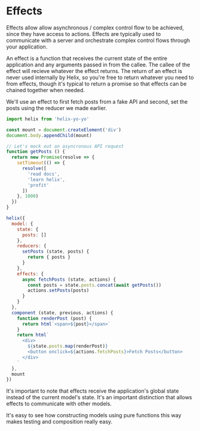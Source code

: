 # Effects

Effects allow allow asynchronous / complex control flow to be achieved, since they have access to actions. Effects are typically used to communicate with a server and orchestrate complex control flows through your application.

An effect is a function that receives the current state of the entire application and any arguments passed in from the callee. The callee of the effect will recieve whatever the effect returns. The return of an effect is never used internally by Helix, so you're free to return whatever you need to from effects, though it's typical to return a promise so that effects can be chained together when needed.

We'll use an effect to first fetch posts from a fake API and second, set the posts using the reducer we made earlier. 

```javascript
import helix from 'helix-yo-yo'

const mount = document.createElement('div')
document.body.appendChild(mount)

// Let's mock out an asyncronous API request
function getPosts () {
  return new Promise(resolve => {
    setTimeout(() => {
      resolve([
        'read docs',
        'learn helix',
        'profit'
      ])
    }, 1000)
  })
}

helix({
  model: {
    state: {
      posts: []
    },
    reducers: {
      setPosts (state, posts) {
        return { posts }
      }
    },
    effects: {
      async fetchPosts (state, actions) {
        const posts = state.posts.concat(await getPosts())
        actions.setPosts(posts)
      }
    }
  },
  component (state, previous, actions) {
    function renderPost (post) {
      return html`<span>${post}</span>`
    }
    return html`
      <div>
      	${state.posts.map(renderPost)}
      	<button onclick=${actions.fetchPosts}>Fetch Posts</button>
      </div>
    `	
  },
  mount
})
```

It's important to note that effects receive the application's global state instead of the current model's state. It's an important distinction that allows effects to communicate with other models.

It's easy to see how constructing models using pure functions this way makes testing and composition really easy.
